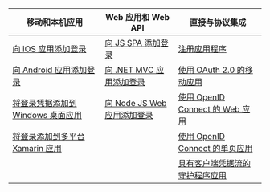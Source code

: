 | 移动和本机应用 | Web 应用和 Web API | 直接与协议集成 |
| --- | --- | --- |
| [向 iOS 应用添加登录](../articles/active-directory/develop/GuidedSetups/active-directory-ios.md) | [向 JS SPA 添加登录](../articles/active-directory/develop/GuidedSetups/active-directory-javascriptspa.md) |[注册应用程序](../articles/active-directory/develop/active-directory-v2-app-registration.md) | 
| [向 Android 应用添加登录](../articles/active-directory/develop/guidedsetups/active-directory-mobileanddesktopapp-android-intro.md) | [向 .NET MVC 应用添加登录](../articles/active-directory/develop/guidedsetups/active-directory-serversidewebapp-aspnetwebappowin-intro.md) |[使用 OAuth 2.0 的移动应用](../articles/active-directory/develop/active-directory-v2-protocols-oauth-code.md) |
| [将登录凭据添加到 Windows 桌面应用](../articles/active-directory/develop/guidedsetups/active-directory-mobileanddesktopapp-windowsdesktop-intro.md) |[向 Node JS Web 应用添加登录](../articles/active-directory/develop/active-directory-v2-devquickstarts-node-web.md) |[使用 OpenID Connect 的 Web 应用](../articles/active-directory/develop/active-directory-v2-protocols-oidc.md) |
| [将登录添加到多平台 Xamarin 应用](https://github.com/Azure-Samples/active-directory-xamarin-native-v2)|  |[使用 OpenID Connect 的单页应用](../articles/active-directory/develop/active-directory-v2-protocols-implicit.md) |
|  |  | [具有客户端凭据流的守护程序应用](../articles/active-directory/develop/active-directory-v2-protocols-oauth-client-creds.md) |
